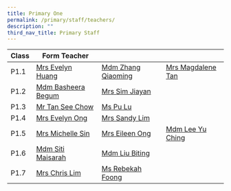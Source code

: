 ```yaml
---
title: Primary One
permalink: /primary/staff/teachers/
description: ""
third_nav_title: Primary Staff
---
```



| Class | Form Teacher | | |
| -------- | -------- | -------- |-------- |
|P1.1| [Mrs Evelyn Huang ](huang_yulin_evelyn@schools.gov.sg)| [Mdm Zhang Qiaoming](zhang_qiao_ming@schools.gov.sg) | [Mrs Magdalene Tan](Magdalene_kooi_kg@moe.edu.sg)
|P1.2| [Mdm Basheera Begum ](basheera_begum_syed_sult@schools.gov.sg)|[Mrs Sim Jiayan](sim_jiayan@schools.gov.sg)| 
|P1.3|[Mr Tan See Chow](tan_see_chow@schools.gov.sg) | [Ms Pu Lu](pu_lu@schools.gov.sg)|
|P1.4| [Mrs Evelyn Ong ](tan_ee_ming_evelyn@schools.gov.sg) |[Mrs Sandy Lim](yu_pui_shan@schools.gov.sg)|
|P1.5|[Mrs Michelle Sin](michelle_sin@schools.gov.sg) |[Mrs Eileen Ong](ngui_shu_may_eileen@schools.gov.sg)| [Mdm Lee Yu Ching ](lee_yu_ching_hephzibah@moe.edu.sg )
|P1.6|[Mdm Siti Maisarah](siti_maisarah_mohamed_wafa@schools.gov.sg)|[Mdm Liu Biting](liu_biting@schools.gov.sg)|
|P1.7|[Mrs Chris Lim](yap_lay_chin@schools.gov.sg)|[Ms Rebekah Foong ](foong_chen_kai_rebekah@schools.gov.sg)|

